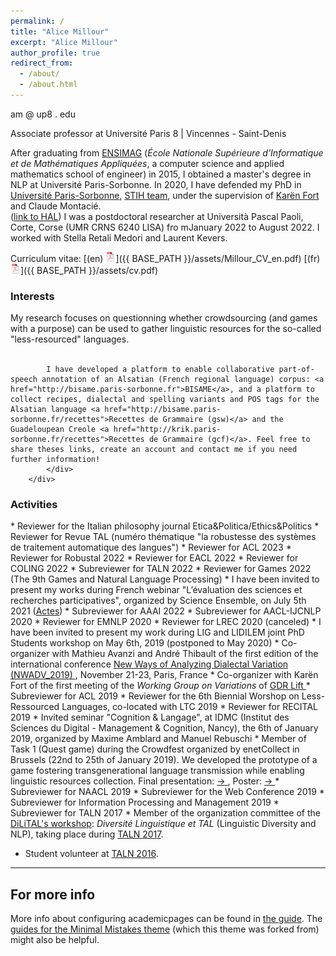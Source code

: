 ```yaml
---
permalink: /
title: "Alice Millour"
excerpt: "Alice Millour"
author_profile: true
redirect_from: 
  - /about/
  - /about.html
---
```


am @ up8 . edu

Associate professor at Université Paris 8 \|  Vincennes - Saint-Denis

After graduating from [ENSIMAG](http://ensimag.grenoble-inp.fr/welcome/) (<i>École Nationale Supérieure d'Informatique et de Mathématiques Appliquées</i>, a computer science and applied mathematics school of engineer) in 2015, I obtained a master's degree in NLP at Université Paris-Sorbonne.
In 2020, I have defended my PhD in [Université Paris-Sorbonne](http://www.paris-sorbonne.fr/), 
[STIH team](http://www.stih.paris-sorbonne.fr/), under the supervision of [Karën Fort](http://www.schplaf.org/kf/) and Claude Montacié.<br/> (<a target="_blank" href="https://tel.archives-ouvertes.fr/tel-03083213v2">link to HAL</a>)
I was a postdoctoral researcher at Università Pascal Paoli, Corte, Corse (UMR CRNS 6240 LISA) fro mJanuary 2022 to August 2022. I worked with Stella Retali Medori and Laurent Kevers.

Curriculum vitae: [(en) ![CV (en)](icons16/pdf-icon.png)]({{ BASE_PATH }}/assets/Millour_CV_en.pdf) [(fr) ![CV (fr)](icons16/pdf-icon.png)]({{ BASE_PATH }}/assets/cv.pdf)

<div class="content">
    <h3><a name="interests"></a>Interests</h3>
        <div class="row-fluid">
            <div class="span12">
            My research focuses on questionning whether crowdsourcing (and games with a purpose) can be used to gather linguistic resources for the so-called "less-resourced" languages.<br/><br/>

            I have developed a platform to enable collaborative part-of-speech annotation of an Alsatian (French regional language) corpus: <a href="http://bisame.paris-sorbonne.fr">BISAME</a>, and a platform to collect recipes, dialectal and spelling variants and POS tags for the Alsatian language <a href="http://bisame.paris-sorbonne.fr/recettes">Recettes de Grammaire (gsw)</a> and the Guadeloupean Creole <a href="http://krik.paris-sorbonne.fr/recettes">Recettes de Grammaire (gcf)</a>. Feel free to share theses links, create an account and contact me if you need further information!
            </div>
        </div>
</div>
  

<div class="content">
<h3><a name="activities"></a>Activities</h3>
</div>
* Reviewer for the Italian philosophy journal Etica&Politica/Ethics&Politics
* Reviewer for Revue TAL (numéro thématique "la robustesse des systèmes de traitement automatique des langues")
* Reviewer for ACL 2023
* Reviewer for Robustal 2022 
* Reviewer for EACL 2022
* Reviewer for COLING 2022
* Subreviewer for TALN 2022
* Reviewer for Games 2022 (The 9th Games and Natural Language Processing)
* I have been invited to present my works during French webinar "L’évaluation des sciences et recherches participatives", organized by Science Ensemble, on July 5th 2021 (<a target="_blank" href="https://www.science-ensemble.org/upload/attachment/616991cacdceb523833628.pdf">Actes</a>)
* Subreviewer for AAAI 2022
* Subreviewer for AACL-IJCNLP 2020 
* Reviewer for EMNLP 2020 
* Reviewer for LREC 2020 (canceled)
* I have been invited to present my work during LIG and LIDILEM joint PhD Students workshop on May 6th, 2019 (postponed to May 2020)
* Co-organizer with Mathieu Avanzi and André Thibault of the first edition of the international conference <a target="_blank" href="https://sites.google.com/view/nwadv2019/accueil"> New Ways of Analyzing Dialectal Variation (NWADV_2019)   </a>, November 21-23, Paris, France
* Co-organizer with Karën Fort of the first meeting of the <i> Working Group on Variations </i> of <a target="_blank" href="https://gdr-lift.loria.fr/"> GDR Lift   </a>
* Subreviewer for ACL 2019
* Reviewer for the 6th Biennial Worshop on Less-Ressourced Languages, co-located with LTC 2019
* Reviewer for RECITAL 2019
* Invited seminar "Cognition & Langage", at IDMC (Institut des Sciences du Digital - Management & Cognition, Nancy),  the 6th of January 2019, organized by Maxime Amblard and Manuel Rebuschi
* Member of Task 1 (Quest game) during the Crowdfest organized by enetCollect in Brussels (22nd to 25th of January 2019). We developed the prototype of a game fostering transgenerational language transmission while enabling linguistic resources collection. Final presentation: <a target="_blank" href="https://www.enetcollect.net/ilias/goto.php?target=file_720_download&client_id=enetcollect"> → </a>, Poster: <a target="_blank" href="http://www.enetcollect.net/ilias/goto.php?target=file_753_download&client_id=enetcollect"> → </a> 
* Subreviewer for NAACL 2019
* Subreviewer for the Web Conference 2019
* Subreviewer for Information Processing and Management 2019
* Subreviewer for TALN 2017
* Member of the organization committee of the <a target="_blank" href="https://sites.google.com/view/dilital2017/">DiLiTAL's workshop</a>: <i>Diversité Linguistique et TAL</i> (Linguistic Diversity and NLP), taking place during <a target="_blank" href="http://taln2017.cnrs.fr/">TALN 2017</a>.


* Student volunteer at <a target="_blank" href="https://jep-taln2016.limsi.fr/">TALN 2016</a>.

---

For more info
------
More info about configuring academicpages can be found in [the guide](https://academicpages.github.io/markdown/). The [guides for the Minimal Mistakes theme](https://mmistakes.github.io/minimal-mistakes/docs/configuration/) (which this theme was forked from) might also be helpful.
